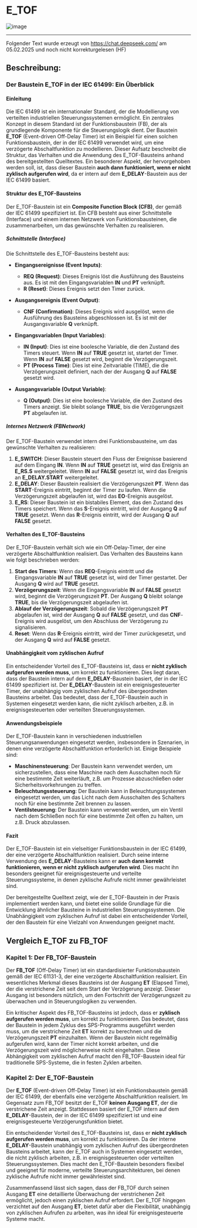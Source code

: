 # E_TOF


![image](https://github.com/user-attachments/assets/86d35e53-c4b8-42ac-b746-0d6b8a7c73dc)

* * * * * * * * * *

Folgender Text wurde erzeugt von <https://chat.deepseek.com/> am 05.02.2025 und noch nicht korrekturgelesen (HF)

## Beschreibung: 

### Der Baustein E_TOF in der IEC 61499: Ein Überblick

#### Einleitung

Die IEC 61499 ist ein internationaler Standard, der die Modellierung von verteilten industriellen Steuerungssystemen ermöglicht. Ein zentrales Konzept in diesem Standard ist der Funktionsbaustein (FB), der als grundlegende Komponente für die Steuerungslogik dient. Der Baustein **E_TOF** (Event-driven Off-Delay Timer) ist ein Beispiel für einen solchen Funktionsbaustein, der in der IEC 61499 verwendet wird, um eine verzögerte Abschaltfunktion zu modellieren. Dieser Aufsatz beschreibt die Struktur, das Verhalten und die Anwendung des E_TOF-Bausteins anhand des bereitgestellten Quelltextes. Ein besonderer Aspekt, der hervorgehoben werden soll, ist, dass dieser Baustein **auch dann funktioniert, wenn er nicht zyklisch aufgerufen wird**, da er intern auf dem **E_DELAY**-Baustein aus der IEC 61499 basiert.

#### Struktur des E_TOF-Bausteins

Der E_TOF-Baustein ist ein **Composite Function Block (CFB)**, der gemäß der IEC 61499 spezifiziert ist. Ein CFB besteht aus einer Schnittstelle (Interface) und einem internen Netzwerk von Funktionsbausteinen, die zusammenarbeiten, um das gewünschte Verhalten zu realisieren.

##### Schnittstelle (Interface)

Die Schnittstelle des E_TOF-Bausteins besteht aus:

- **Eingangsereignisse (Event Inputs)**:
  - **REQ (Request)**: Dieses Ereignis löst die Ausführung des Bausteins aus. Es ist mit den Eingangsvariablen **IN** und **PT** verknüpft.
  - **R (Reset)**: Dieses Ereignis setzt den Timer zurück.

- **Ausgangsereignis (Event Output)**:
  - **CNF (Confirmation)**: Dieses Ereignis wird ausgelöst, wenn die Ausführung des Bausteins abgeschlossen ist. Es ist mit der Ausgangsvariable **Q** verknüpft.

- **Eingangsvariablen (Input Variables)**:
  - **IN (Input)**: Dies ist eine boolesche Variable, die den Zustand des Timers steuert. Wenn **IN** auf **TRUE** gesetzt ist, startet der Timer. Wenn **IN** auf **FALSE** gesetzt wird, beginnt die Verzögerungszeit.
  - **PT (Process Time)**: Dies ist eine Zeitvariable (TIME), die die Verzögerungszeit definiert, nach der der Ausgang **Q** auf **FALSE** gesetzt wird.

- **Ausgangsvariable (Output Variable)**:
  - **Q (Output)**: Dies ist eine boolesche Variable, die den Zustand des Timers anzeigt. Sie bleibt solange **TRUE**, bis die Verzögerungszeit **PT** abgelaufen ist.

##### Internes Netzwerk (FBNetwork)

Der E_TOF-Baustein verwendet intern drei Funktionsbausteine, um das gewünschte Verhalten zu realisieren:

1. **E_SWITCH**: Dieser Baustein steuert den Fluss der Ereignisse basierend auf dem Eingang **IN**. Wenn **IN** auf **TRUE** gesetzt ist, wird das Ereignis an **E_RS.S** weitergeleitet. Wenn **IN** auf **FALSE** gesetzt ist, wird das Ereignis an **E_DELAY.START** weitergeleitet.
2. **E_DELAY**: Dieser Baustein realisiert die Verzögerungszeit **PT**. Wenn das **START**-Ereignis eintritt, beginnt der Timer zu laufen. Wenn die Verzögerungszeit abgelaufen ist, wird das **EO**-Ereignis ausgelöst.
3. **E_RS**: Dieser Baustein ist ein bistabiles Element, das den Zustand des Timers speichert. Wenn das **S**-Ereignis eintritt, wird der Ausgang **Q** auf **TRUE** gesetzt. Wenn das **R**-Ereignis eintritt, wird der Ausgang **Q** auf **FALSE** gesetzt.

#### Verhalten des E_TOF-Bausteins

Der E_TOF-Baustein verhält sich wie ein Off-Delay-Timer, der eine verzögerte Abschaltfunktion realisiert. Das Verhalten des Bausteins kann wie folgt beschrieben werden:

1. **Start des Timers**: Wenn das **REQ**-Ereignis eintritt und die Eingangsvariable **IN** auf **TRUE** gesetzt ist, wird der Timer gestartet. Der Ausgang **Q** wird auf **TRUE** gesetzt.
2. **Verzögerungszeit**: Wenn die Eingangsvariable **IN** auf **FALSE** gesetzt wird, beginnt die Verzögerungszeit **PT**. Der Ausgang **Q** bleibt solange **TRUE**, bis die Verzögerungszeit abgelaufen ist.
3. **Ablauf der Verzögerungszeit**: Sobald die Verzögerungszeit **PT** abgelaufen ist, wird der Ausgang **Q** auf **FALSE** gesetzt, und das **CNF**-Ereignis wird ausgelöst, um den Abschluss der Verzögerung zu signalisieren.
4. **Reset**: Wenn das **R**-Ereignis eintritt, wird der Timer zurückgesetzt, und der Ausgang **Q** wird auf **FALSE** gesetzt.

#### Unabhängigkeit vom zyklischen Aufruf

Ein entscheidender Vorteil des E_TOF-Bausteins ist, dass er **nicht zyklisch aufgerufen werden muss**, um korrekt zu funktionieren. Dies liegt daran, dass der Baustein intern auf dem **E_DELAY**-Baustein basiert, der in der IEC 61499 spezifiziert ist. Der **E_DELAY**-Baustein ist ein ereignisgesteuerter Timer, der unabhängig vom zyklischen Aufruf des übergeordneten Bausteins arbeitet. Das bedeutet, dass der E_TOF-Baustein auch in Systemen eingesetzt werden kann, die nicht zyklisch arbeiten, z.B. in ereignisgesteuerten oder verteilten Steuerungssystemen.

#### Anwendungsbeispiele

Der E_TOF-Baustein kann in verschiedenen industriellen Steuerungsanwendungen eingesetzt werden, insbesondere in Szenarien, in denen eine verzögerte Abschaltfunktion erforderlich ist. Einige Beispiele sind:

- **Maschinensteuerung**: Der Baustein kann verwendet werden, um sicherzustellen, dass eine Maschine nach dem Ausschalten noch für eine bestimmte Zeit weiterläuft, z.B. um Prozesse abzuschließen oder Sicherheitsvorkehrungen zu treffen.
- **Beleuchtungssteuerung**: Der Baustein kann in Beleuchtungssystemen eingesetzt werden, um das Licht nach dem Ausschalten des Schalters noch für eine bestimmte Zeit brennen zu lassen.
- **Ventilsteuerung**: Der Baustein kann verwendet werden, um ein Ventil nach dem Schließen noch für eine bestimmte Zeit offen zu halten, um z.B. Druck abzulassen.

#### Fazit

Der E_TOF-Baustein ist ein vielseitiger Funktionsbaustein in der IEC 61499, der eine verzögerte Abschaltfunktion realisiert. Durch seine interne Verwendung des **E_DELAY**-Bausteins kann er **auch dann korrekt funktionieren, wenn er nicht zyklisch aufgerufen wird**. Dies macht ihn besonders geeignet für ereignisgesteuerte und verteilte Steuerungssysteme, in denen zyklische Aufrufe nicht immer gewährleistet sind.

Der bereitgestellte Quelltext zeigt, wie der E_TOF-Baustein in der Praxis implementiert werden kann, und bietet eine solide Grundlage für die Entwicklung ähnlicher Bausteine in industriellen Steuerungssystemen. Die Unabhängigkeit vom zyklischen Aufruf ist dabei ein entscheidender Vorteil, der den Baustein für eine Vielzahl von Anwendungen geeignet macht.


## Vergleich E_TOF zu FB_TOF


### Kapitel 1: Der FB_TOF-Baustein

Der **FB_TOF** (Off-Delay Timer) ist ein standardisierter Funktionsbaustein gemäß der IEC 61131-3, der eine verzögerte Abschaltfunktion realisiert. Ein wesentliches Merkmal dieses Bausteins ist der Ausgang **ET** (Elapsed Time), der die verstrichene Zeit seit dem Start der Verzögerung anzeigt. Dieser Ausgang ist besonders nützlich, um den Fortschritt der Verzögerungszeit zu überwachen und in Steuerungslogiken zu verwenden.

Ein kritischer Aspekt des FB_TOF-Bausteins ist jedoch, dass er **zyklisch aufgerufen werden muss**, um korrekt zu funktionieren. Das bedeutet, dass der Baustein in jedem Zyklus des SPS-Programms ausgeführt werden muss, um die verstrichene Zeit **ET** korrekt zu berechnen und die Verzögerungszeit **PT** einzuhalten. Wenn der Baustein nicht regelmäßig aufgerufen wird, kann der Timer nicht korrekt arbeiten, und die Verzögerungszeit wird möglicherweise nicht eingehalten. Diese Abhängigkeit vom zyklischen Aufruf macht den FB_TOF-Baustein ideal für traditionelle SPS-Systeme, die in festen Zyklen arbeiten.

### Kapitel 2: Der E_TOF-Baustein

Der **E_TOF** (Event-driven Off-Delay Timer) ist ein Funktionsbaustein gemäß der IEC 61499, der ebenfalls eine verzögerte Abschaltfunktion realisiert. Im Gegensatz zum FB_TOF besitzt der E_TOF **keinen Ausgang ET**, der die verstrichene Zeit anzeigt. Stattdessen basiert der E_TOF intern auf dem **E_DELAY**-Baustein, der in der IEC 61499 spezifiziert ist und eine ereignisgesteuerte Verzögerungsfunktion bietet.

Ein entscheidender Vorteil des E_TOF-Bausteins ist, dass er **nicht zyklisch aufgerufen werden muss**, um korrekt zu funktionieren. Da der interne **E_DELAY**-Baustein unabhängig vom zyklischen Aufruf des übergeordneten Bausteins arbeitet, kann der E_TOF auch in Systemen eingesetzt werden, die nicht zyklisch arbeiten, z.B. in ereignisgesteuerten oder verteilten Steuerungssystemen. Dies macht den E_TOF-Baustein besonders flexibel und geeignet für moderne, verteilte Steuerungsarchitekturen, bei denen zyklische Aufrufe nicht immer gewährleistet sind.

Zusammenfassend lässt sich sagen, dass der FB_TOF durch seinen Ausgang **ET** eine detaillierte Überwachung der verstrichenen Zeit ermöglicht, jedoch einen zyklischen Aufruf erfordert. Der E_TOF hingegen verzichtet auf den Ausgang **ET**, bietet dafür aber die Flexibilität, unabhängig von zyklischen Aufrufen zu arbeiten, was ihn ideal für ereignisgesteuerte Systeme macht.

